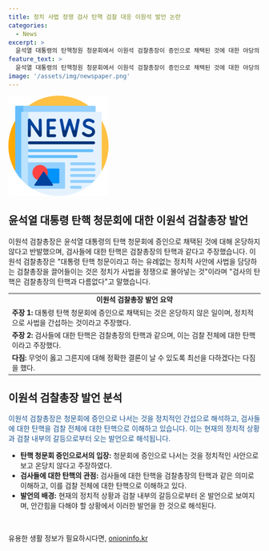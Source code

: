 ```yaml
---
title: 정치 사법 정쟁 검사 탄핵 검찰 대응 이원석 발언 논란
categories:
  - News
excerpt: >
  윤석열 대통령의 탄핵청원 청문회에서 이원석 검찰총장이 증인으로 채택된 것에 대한 야당의 반발과 이에 대한 이원석 검찰총장의 의견을 소개합니다. 그는 이러한 처사가 온당하지 못하다고 주장하며, 검사들에 대한 탄핵은 검찰에 대한 탄핵과 같다고 강조했습니다. 기사 전문을 통해 더 많은 정보를 확인하시기 바랍니다. (문의: 02-398-8585, social@ytn.co.kr) [출처: YTN]
feature_text: >
  윤석열 대통령의 탄핵청원 청문회에서 이원석 검찰총장이 증인으로 채택된 것에 대한 야당의 반발과 이에 대한 이원석 검찰총장의 의견을 소개합니다. 그는 이러한 처사가 온당하지 못하다고 주장하며, 검사들에 대한 탄핵은 검찰에 대한 탄핵과 같다고 강조했습니다. 기사 전문을 통해 더 많은 정보를 확인하시기 바랍니다. (문의: 02-398-8585, social@ytn.co.kr) [출처: YTN]
image: '/assets/img/newspaper.png'
---
```


<p><img src="/assets/img/newspaper.png" alt="kimp 속보" /></p>

<h2 data-ke-size="size26">윤석열 대통령 탄핵 청문회에 대한 이원석 검찰총장 발언</h2>

<p data-ke-size="size16">이원석 검찰총장은 윤석열 대통령의 탄핵 청문회에 증인으로 채택된 것에 대해 온당하지 않다고 반발했으며, 검사들에 대한 탄핵은 검찰총장의 탄핵과 같다고 주장했습니다. 이원석 검찰총장은 "대통령 탄핵 청문이라고 하는 유례없는 정치적 사안에 사법을 담당하는 검찰총장을 끌어들이는 것은 정치가 사법을 정쟁으로 몰아넣는 것"이라며 "검사의 탄핵은 검찰총장의 탄핵과 다름없다"고 말했습니다. </p>

<table>
  <tr>
    <td style="text-align: center; height: 17px;"><b>이원석 검찰총장 발언 요약</b></td>
  </tr>
  <tr>
    <td><b>주장 1:</b> 대통령 탄핵 청문회에 증인으로 채택되는 것은 온당하지 않은 일이며, 정치적으로 사법을 간섭하는 것이라고 주장했다.</td>
  </tr>
  <tr>
    <td><b>주장 2:</b> 검사들에 대한 탄핵은 검찰총장의 탄핵과 같으며, 이는 검찰 전체에 대한 탄핵이라고 주장했다.</td>
  </tr>
  <tr>
    <td><b>다짐:</b> 무엇이 옳고 그른지에 대해 정확한 결론이 날 수 있도록 최선을 다하겠다는 다짐을 했다.</td>
  </tr>
</table>

<p data-ke-size="size16"></p>

<h2 data-ke-size="size26">이원석 검찰총장 발언 분석</h2>

<p data-ke-size="size16"><span style="color: #1a5490;">이원석 검찰총장은 청문회에 증인으로 나서는 것을 정치적인 간섭으로 해석하고, 검사들에 대한 탄핵을 검찰 전체에 대한 탄핵으로 이해하고 있습니다. 이는 현재의 정치적 상황과 검찰 내부의 갈등으로부터 오는 발언으로 해석됩니다.</span></p>

<ul>
  <li><b>탄핵 청문회 증인으로서의 입장:</b> 청문회에 증인으로 나서는 것을 정치적인 사안으로 보고 온당치 않다고 주장하였다.</li>
  <li><b>검사들에 대한 탄핵의 관점:</b> 검사들에 대한 탄핵을 검찰총장의 탄핵과 같은 의미로 이해하고, 이를 검찰 전체에 대한 탄핵으로 이해하고 있다.</li>
  <li><b>발언의 배경:</b> 현재의 정치적 상황과 검찰 내부의 갈등으로부터 온 발언으로 보여지며, 안간힘을 다해야 할 상황에서 이러한 발언을 한 것으로 해석된다.</li>
</ul>

<p data-ke-size="size16">&nbsp;</p>
유용한 생활 정보가 필요하시다면, <a href="https://onioninfo.kr" rel="dofollow">onioninfo.kr</a>


